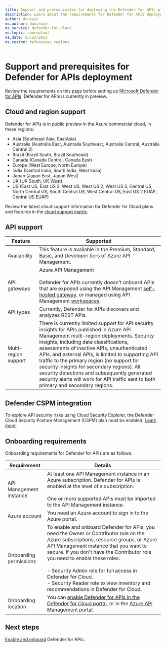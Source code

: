 ```yaml
---
title: Support and prerequisites for deploying the Defender for APIs plan
description: Learn about the requirements for Defender for APIs deployment in Microsoft Defender for Cloud
author: dcurwin
ms.author: dacurwin
ms.service: defender-for-cloud
ms.topic: conceptual
ms.date: 03/23/2023
ms.custom: references_regions
---
```

# Support and prerequisites for Defender for APIs deployment

Review the requirements on this page before setting up [Microsoft Defender for APIs](defender-for-apis-introduction.md). Defender for APIs is currently in preview.

## Cloud and region support

Defender for APIs is in public preview in the Azure commercial cloud, in these regions:
- Asia (Southeast Asia, EastAsia)
- Australia (Australia East, Australia Southeast, Australia Central, Australia Central 2)
- Brazil (Brazil South, Brazil Southeast)
- Canada (Canada Central, Canada East)
- Europe (West Europe, North Europe)
- India (Central India, South India, West India)
- Japan (Japan East, Japan West)
- UK (UK South, UK West)
- US (East US, East US 2, West US, West US 2, West US 3, Central US, North Central US, South Central US, West Central US, East US 2 EUAP, Central US EUAP)

Review the latest cloud support information for Defender for Cloud plans and features in the [cloud support matrix](support-matrix-cloud-environment.md).


## API support

**Feature** | **Supported**
--- | --- 
Availability | This feature is available in the Premium, Standard, Basic, and Developer tiers of Azure API Management.
API gateways | Azure API Management<br/><br/> Defender for APIs currently doesn't onboard APIs that are exposed using the API Management [self-hosted gateway](../api-management/self-hosted-gateway-overview.md), or managed using API Management [workspaces](../api-management/workspaces-overview.md). 
API types | Currently, Defender for APIs discovers and analyzes REST APIs.
Multi-region support | There is currently limited support for API security insights for APIs published in Azure API Management multi-region deployments. Security insights, including data classifications, assessments of inactive APIs, unauthenticated APIs, and external APIs, is limited to supporting API traffic to the primary region (no support for security insights for secondary regions). All security detections and subsequently generated security alerts will work for API traffic sent to both primary and secondary regions.

## Defender CSPM integration

To explore API security risks using Cloud Security Explorer, the Defender Cloud Security Posture Management (CSPM) plan must be enabled. [Learn more](concept-cloud-security-posture-management.md).


## Onboarding requirements

Onboarding requirements for Defender for APIs are as follows.

**Requirement** | **Details**
--- | ---
API Management instance | At least one API Management instance in an Azure subscription. Defender for APIs is enabled at the level of a subscription.<br/><br/> One or more supported APIs must be imported to the API Management instance.
Azure account | You need an Azure account to sign in to the Azure portal.
Onboarding permissions | To enable and onboard Defender for APIs, you need the Owner or Contributor role on  the Azure subscriptions, resource groups, or Azure API Management instance that you want to secure. If you don't have the Contributor role, you need to enable these roles:<br/><br/> - Security Admin role for full access in Defender for Cloud.<br/> - Security Reader role to view inventory and recommendations in Defender for Cloud.
Onboarding location | You can [enable Defender for APIs in the Defender for Cloud portal](defender-for-apis-deploy.md), or in the [Azure API Management portal](../api-management/protect-with-defender-for-apis.md).

## Next steps

[Enable and onboard](defender-for-apis-deploy.md) Defender for APIs.

